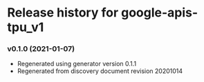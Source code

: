 # Release history for google-apis-tpu_v1

### v0.1.0 (2021-01-07)

* Regenerated using generator version 0.1.1
* Regenerated from discovery document revision 20201014

